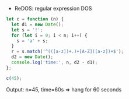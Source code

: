* ReDOS: regular expression DOS

```javascript
let c = function (n) {
  let d1 = new Date();
  let s = '!';
  for (let i = 0; i < n; i++) {
    s = 'a' + s;
  }
  r = s.match('^(([a-z])+.)+[A-Z]([a-z])+$');
  d2 = new Date();
  console.log('time:', n, d2 - d1);
};

c(45);
```
Output: n=45, time=60s => hang for 60 seconds
